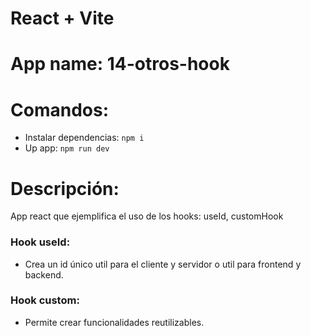 # React + Vite

# App name: 14-otros-hook

# Comandos:
- Instalar dependencias: ``npm i``
- Up app: ``npm run dev``

# Descripción:
App react que ejemplifica el uso de los hooks: useId, customHook

### Hook useId:
- Crea un id único util para el cliente y servidor o util para frontend y backend.

### Hook custom:
- Permite crear funcionalidades reutilizables.